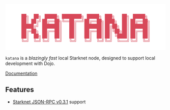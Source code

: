 ![katana](../../.github/katana-mark.svg)

`katana` is a _blazingly fast_ local Starknet node, designed to support local development with Dojo.

[Documentation](https://book.dojoengine.org/toolchain/katana/overview.html)

## Features

-   [Starknet JSON-RPC v0.3.1](https://github.com/starkware-libs/starknet-specs/tree/v0.3.0) support
